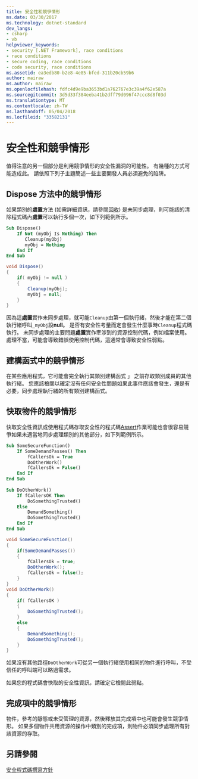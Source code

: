 ```yaml
---
title: 安全性和競爭情形
ms.date: 03/30/2017
ms.technology: dotnet-standard
dev_langs:
- csharp
- vb
helpviewer_keywords:
- security [.NET Framework], race conditions
- race conditions
- secure coding, race conditions
- code security, race conditions
ms.assetid: ea3edb80-b2e8-4e85-bfed-311b20cb59b6
author: mairaw
ms.author: mairaw
ms.openlocfilehash: fdfc4d9e9ba3653bd1a762767e3c39a4f62e587a
ms.sourcegitcommit: 3d5d33f384eeba41b2dff79d096f47ccc8d8f03d
ms.translationtype: MT
ms.contentlocale: zh-TW
ms.lasthandoff: 05/04/2018
ms.locfileid: "33582131"
---
```

# <a name="security-and-race-conditions"></a>安全性和競爭情形
值得注意的另一個部分是利用競爭情形的安全性漏洞的可能性。 有幾種的方式可能造成此。 請依照下列子主題簡述一些主要開發人員必須避免的陷阱。  
  
## <a name="race-conditions-in-the-dispose-method"></a>Dispose 方法中的競爭情形  
 如果類別的**處置**方法 (如需詳細資訊，請參閱[回收](../../../docs/standard/garbage-collection/index.md)) 是未同步處理，則可能該的清除程式碼內**處置**可以執行多個一次，如下列範例所示。  
  
```vb  
Sub Dispose()  
    If Not (myObj Is Nothing) Then  
       Cleanup(myObj)  
       myObj = Nothing  
    End If  
End Sub  
```  
  
```csharp  
void Dispose()   
{  
    if( myObj != null )   
    {  
        Cleanup(myObj);  
        myObj = null;  
    }  
}  
```  
  
 因為這**處置**實作未同步處理，就可能`Cleanup`由第一個執行緒，然後才能在第二個執行緒呼叫`_myObj`設**null**。 是否有安全性考量而定會發生什麼事時`Cleanup`程式碼執行。 未同步處理的主要問題**處置**實作牽涉到的資源控制代碼，例如檔案使用。 處理不當，可能會導致錯誤使用控制代碼，這通常會導致安全性弱點。  
  
## <a name="race-conditions-in-constructors"></a>建構函式中的競爭情形  
 在某些應用程式，它可能會完全執行其類別建構函式 」 之前存取類別成員的其他執行緒。 您應該檢閱以確定沒有任何安全性問題如果此事件應該會發生，還是有必要，同步處理執行緒的所有類別建構函式。  
  
## <a name="race-conditions-with-cached-objects"></a>快取物件的競爭情形  
 快取安全性資訊或使用程式碼存取安全性的程式碼[Assert](../../../docs/framework/misc/using-the-assert-method.md)作業可能也會很容易競爭如果未適當地同步處理類別的其他部分，如下列範例所示。  
  
```vb  
Sub SomeSecureFunction()  
    If SomeDemandPasses() Then  
        fCallersOk = True  
        DoOtherWork()  
        fCallersOk = False()  
    End If  
End Sub  
  
Sub DoOtherWork()  
    If fCallersOK Then  
        DoSomethingTrusted()  
    Else  
        DemandSomething()  
        DoSomethingTrusted()  
    End If  
End Sub  
```  
  
```csharp  
void SomeSecureFunction()   
{  
    if(SomeDemandPasses())   
    {  
        fCallersOk = true;  
        DoOtherWork();  
        fCallersOk = false();  
    }  
}  
void DoOtherWork()   
{  
    if( fCallersOK )   
    {  
        DoSomethingTrusted();  
    }  
    else   
    {  
        DemandSomething();  
        DoSomethingTrusted();  
    }  
}  
```  
  
 如果沒有其他路徑`DoOtherWork`可從另一個執行緒使用相同的物件進行呼叫，不受信任的呼叫端可以略過需求。  
  
 如果您的程式碼會快取的安全性資訊，請確定它檢閱此弱點。  
  
## <a name="race-conditions-in-finalizers"></a>完成項中的競爭情形  
 物件，參考的靜態或未受管理的資源，然後釋放其完成項中也可能會發生競爭情形。 如果多個物件共用資源的操作中類別的完成項，則物件必須同步處理所有對該資源的存取。  
  
## <a name="see-also"></a>另請參閱  
 [安全程式碼撰寫方針](../../../docs/standard/security/secure-coding-guidelines.md)
